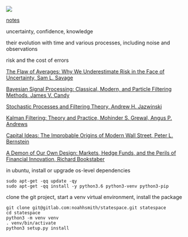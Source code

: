 <img src="https://gitlab.com/noahhsmith/statespace/raw/master/docs/images/ekf.png" align="center"/>

[notes](https://gitlab.com/noahhsmith/statespace/blob/master/docs/readme.md)

uncertainty, confidence, knowledge

their evolution with time and various processes, including noise and observations

risk and the cost of errors

[The Flaw of Averages: Why We Underestimate Risk in the Face of Uncertainty, Sam L. Savage](http://a.co/cDDBO9p)

[Bayesian Signal Processing: Classical, Modern, and Particle Filtering Methods, James V. Candy](http://a.co/gp4upXd)

[Stochastic Processes and Filtering Theory, Andrew H. Jazwinski](http://a.co/cm5zfQu) 

[Kalman Filtering: Theory and Practice, Mohinder S. Grewal, Angus P. Andrews](http://a.co/6hAa35c)

[Capital Ideas: The Improbable Origins of Modern Wall Street, Peter L. Bernstein](http://a.co/1Y1DR9p)

[A Demon of Our Own Design: Markets, Hedge Funds, and the Perils of Financial Innovation, Richard Bookstaber](http://a.co/4FvnyfB)

in ubuntu, install or upgrade os-level dependencies

    sudo apt-get -qq update -qy
    sudo apt-get -qq install -y python3.6 python3-venv python3-pip

clone the git project, start a venv virtual environment, install the package

    git clone git@gitlab.com:noahhsmith/statespace.git statespace
    cd statespace
    python3 -m venv venv
    . venv/bin/activate
    python3 setup.py install

